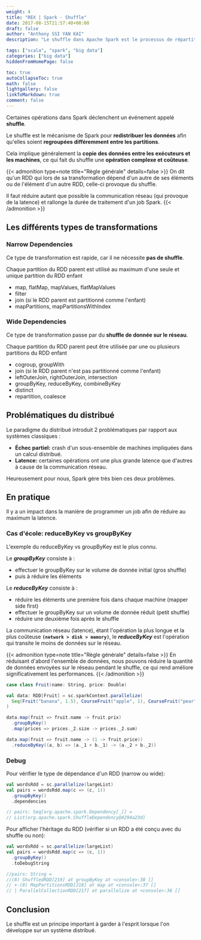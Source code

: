 ```yaml
---
weight: 4
title: "REX | Spark - Shuffle"
date: 2017-08-15T21:57:40+08:00
draft: false
author: "Anthony SSI YAN KAI"
description: "Le shuffle dans Apache Spark est le processus de répartition des données entre les différents noeuds d'un cluster pour permettre le traitement en parallèle lors de l'exécution d'une opération de transformation ou d'action sur un RDD (Resilient Distributed Dataset)"

tags: ["scala", "spark", "big data"]
categories: ["big data"]
hiddenFromHomePage: false

toc: true
autoCollapseToc: true
math: false
lightgallery: false
linkToMarkdown: true
comment: false
---
```

Certaines opérations dans Spark déclenchent un événement appelé **shuffle**. 

Le shuffle est le mécanisme de Spark pour **redistribuer les données** afin qu'elles soient **regroupées différemment entre les partitions**. 

Cela implique généralement la **copie des données entre les exécuteurs et les machines**, ce qui fait du shuffle une **opération complexe et coûteuse**.

<!--more-->

{{< admonition type=note title="Règle générale" details=false >}}
On dit qu'un RDD qui lors de sa transformation dépend d'un autre de ses éléments ou de l'élément d'un autre RDD, celle-ci provoque du shuffle.

Il faut réduire autant que possible la communication réseau (qui provoque de la latence) et rallonge la durée de traitement d'un job Spark.
{{< /admonition >}}

## Les différents types de transformations

### Narrow Dependencies

Ce type de transformation est rapide, car il ne nécessite **pas de shuffle**.

Chaque partition du RDD parent est utilisé au maximum d'une seule et unique partition du RDD enfant

- map, flatMap, mapValues, flatMapValues
- filter
- join (si le RDD parent est partitionné comme l'enfant)
- mapPartitions, mapPartitionsWithIndex

### Wide Dependencies

Ce type de transformation passe par du **shuffle de donnée sur le réseau**. 

Chaque partition du RDD parent peut être utilisée par une ou plusieurs partitions du RDD enfant

- cogroup, groupWith
- join (si le RDD parent n'est pas partitionné comme l'enfant)
- leftOuterJoin, rightOuterJoin, intersection
- groupByKey, reduceByKey, combineByKey
- distinct
- repartition, coalesce

## Problématiques du distribué

Le paradigme du distribué introduit 2 problématiques par rapport aux systèmes classiques :

- **Échec partiel:** crash d'un sous-ensemble de machines impliquées dans un calcul distribué.
- **Latence:** certaines opérations ont une plus grande latence que d'autres à cause de la communication réseau.

Heureusement pour nous, Spark gère très bien ces deux problèmes.

## En pratique

Il y a un impact dans la manière de programmer un job afin de réduire au maximum la latence.

### Cas d'école: reduceByKey vs groupByKey

L'exemple du reduceByKey vs groupByKey est le plus connu.

Le ***groupByKey*** consiste à :
- effectuer le groupByKey sur le volume de donnée initial (gros shuffle)
- puis à réduire les éléments


Le ***reduceByKey*** consiste à :
- réduire les éléments une première fois dans chaque machine (mapper side first)
- effectuer le groupByKey sur un volume de donnée réduit (petit shuffle)
- réduire une deuxième fois après le shuffle

La communication réseau (latence), étant l'opération la plus longue et la plus coûteuse **```(network > disk > memory)```**, le ***reduceByKey*** est l'opération qui transite le moins de données sur le réseau.

{{< admonition type=note title="Règle générale" details=false >}}
En réduisant d'abord l'ensemble de données, nous pouvons réduire la quantité de données envoyées sur le réseau pendant le shuffle, ce qui rend améliore significativement les performances.
{{< /admonition >}}

```scala
case class Fruit(name: String, price: Double)

val data: RDD[Fruit] = sc.sparkContext.parallelize(
  Seq(Fruit("banana", 1.5), CourseFruit("apple", 1), CourseFruit("pear", 1.5), CourseFruit("banana", 2))
)

data.map(fruit => fruit.name -> fruit.prix)
  .groupByKey()
  .map(prices => prices._2.size -> prices._2.sum)

data.map(fruit => fruit.name -> (1 -> fruit.price))
  .reduceByKey((a, b) => (a._1 + b._1) -> (a._2 + b._2))
```

### Debug

Pour vérifier le type de dépendance d'un RDD (narrow ou wide):
```scala
val wordsRdd = sc.parallelize(largeList)
val pairs = wordsRdd.map(c => (c, 1))
  .groupByKey()
  .dependencies

// pairs: Seq[org.apache.spark.Dependency[_]] =
// List(org.apache.spark.ShuffleDependency@4294a23d)
```

Pour afficher l'héritage du RDD (vérifier si un RDD a été conçu avec du shuffle ou non):
```scala
val wordsRdd = sc.parallelize(largeList)
val pairs = wordsRdd.map(c => (c, 1))
  .groupByKey()
  .toDebugString

//pairs: String =
//(8) ShuffledRDD[219] at groupByKey at <console>:38 []
// +-(8) MapPartitionsRDD[218] at map at <console>:37 []
// | ParallelCollectionRDD[217] at parallelize at <console>:36 []
```


## Conclusion

Le shuffle est un principe important à garder à l'esprit lorsque l'on développe sur un système distribué.

